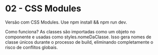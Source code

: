 # 02 - CSS Modules
Versão com CSS Modules. Use npm install && npm run dev.

Como funciona? As classes são importadas como um objeto no componente e usadas como styles.nomeDaClasse. Isso gera nomes de classe únicos durante o processo de build, eliminando completamente o risco de conflitos globais.
